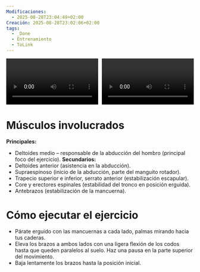 ```yaml
---
Modificaciones:
  - 2025-08-28T23:04:49+02:00
Creación: 2025-08-28T23:02:06+02:00
tags:
  - _Done
  - Entrenamiento
  - ToLink
---
```

<div style="display: grid; grid-template-columns: 1fr 1fr; gap: 10px; width: 100%;">
  <video src="4_Multimedia/Dumbbells-dumbbell-lateral-raise-front.mp4" controls style="width: 100%;"></video>
  <video src="4_Multimedia/Dumbbells-dumbbell-lateral-raise-side.mp4" controls style="width: 100%;"></video>
</div>

 # Músculos involucrados
**Principales:**
- Deltoides medio – responsable de la abducción del hombro (principal foco del ejercicio).
**Secundarios:**
- Deltoides anterior (asistencia en la abducción).
- Supraespinoso (inicio de la abducción, parte del manguito rotador).
- Trapecio superior e inferior, serrato anterior (estabilización escapular).
- Core y erectores espinales (estabilidad del tronco en posición erguida).
- Antebrazos (estabilización de la mancuerna).
 
 # Cómo ejecutar el ejercicio
- Párate erguido con las mancuernas a cada lado, palmas mirando hacia tus caderas.
- Eleva los brazos a ambos lados con una ligera flexión de los codos hasta que queden paralelos al suelo. Haz una pausa en la parte superior del movimiento.
- Baja lentamente los brazos hasta la posición inicial.